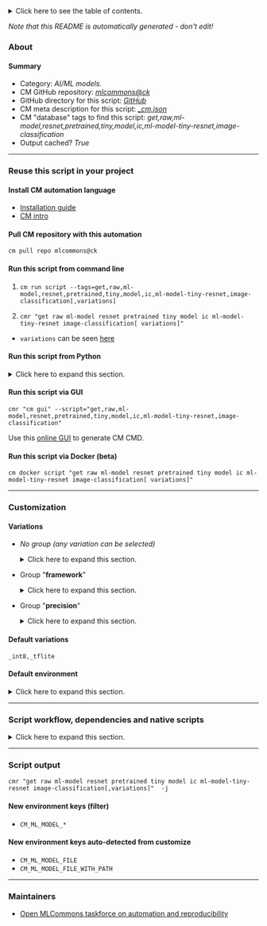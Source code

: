 <details>
<summary>Click here to see the table of contents.</summary>

* [About](#about)
* [Summary](#summary)
* [Reuse this script in your project](#reuse-this-script-in-your-project)
  * [ Install CM automation language](#install-cm-automation-language)
  * [ Check CM script flags](#check-cm-script-flags)
  * [ Run this script from command line](#run-this-script-from-command-line)
  * [ Run this script from Python](#run-this-script-from-python)
  * [ Run this script via GUI](#run-this-script-via-gui)
  * [ Run this script via Docker (beta)](#run-this-script-via-docker-(beta))
* [Customization](#customization)
  * [ Variations](#variations)
  * [ Default environment](#default-environment)
* [Script workflow, dependencies and native scripts](#script-workflow-dependencies-and-native-scripts)
* [Script output](#script-output)
* [New environment keys (filter)](#new-environment-keys-(filter))
* [New environment keys auto-detected from customize](#new-environment-keys-auto-detected-from-customize)
* [Maintainers](#maintainers)

</details>

*Note that this README is automatically generated - don't edit!*

### About

#### Summary

* Category: *AI/ML models.*
* CM GitHub repository: *[mlcommons@ck](https://github.com/mlcommons/ck/tree/master/cm-mlops)*
* GitHub directory for this script: *[GitHub](https://github.com/mlcommons/ck/tree/master/cm-mlops/script/get-ml-model-tiny-resnet)*
* CM meta description for this script: *[_cm.json](_cm.json)*
* CM "database" tags to find this script: *get,raw,ml-model,resnet,pretrained,tiny,model,ic,ml-model-tiny-resnet,image-classification*
* Output cached? *True*
___
### Reuse this script in your project

#### Install CM automation language

* [Installation guide](https://github.com/mlcommons/ck/blob/master/docs/installation.md)
* [CM intro](https://doi.org/10.5281/zenodo.8105339)

#### Pull CM repository with this automation

```cm pull repo mlcommons@ck```


#### Run this script from command line

1. `cm run script --tags=get,raw,ml-model,resnet,pretrained,tiny,model,ic,ml-model-tiny-resnet,image-classification[,variations] `

2. `cmr "get raw ml-model resnet pretrained tiny model ic ml-model-tiny-resnet image-classification[ variations]" `

* `variations` can be seen [here](#variations)

#### Run this script from Python

<details>
<summary>Click here to expand this section.</summary>

```python

import cmind

r = cmind.access({'action':'run'
                  'automation':'script',
                  'tags':'get,raw,ml-model,resnet,pretrained,tiny,model,ic,ml-model-tiny-resnet,image-classification'
                  'out':'con',
                  ...
                  (other input keys for this script)
                  ...
                 })

if r['return']>0:
    print (r['error'])

```

</details>


#### Run this script via GUI

```cmr "cm gui" --script="get,raw,ml-model,resnet,pretrained,tiny,model,ic,ml-model-tiny-resnet,image-classification"```

Use this [online GUI](https://cKnowledge.org/cm-gui/?tags=get,raw,ml-model,resnet,pretrained,tiny,model,ic,ml-model-tiny-resnet,image-classification) to generate CM CMD.

#### Run this script via Docker (beta)

`cm docker script "get raw ml-model resnet pretrained tiny model ic ml-model-tiny-resnet image-classification[ variations]" `

___
### Customization


#### Variations

  * *No group (any variation can be selected)*
    <details>
    <summary>Click here to expand this section.</summary>

    * `_batch_size.#`
      - Environment variables:
        - *CM_ML_MODEL_BATCH_SIZE*: `#`
      - Workflow:
    * `_tflite,int8`
      - Environment variables:
        - *CM_PACKAGE_URL*: `https://github.com/mlcommons/tiny/raw/master/benchmark/training/image_classification/trained_models/pretrainedResnet_quant.tflite`
        - *CM_DOWNLOAD_CHECKSUM*: `2d6dd48722471313e4c4528249205ae3`
      - Workflow:

    </details>


  * Group "**framework**"
    <details>
    <summary>Click here to expand this section.</summary>

    * `_onnx`
      - Environment variables:
        - *CM_TMP_ML_MODEL_TF2ONNX*: `yes`
      - Workflow:
        1. ***Read "deps" on other CM scripts***
           * get,python3
             * CM names: `--adr.['python,python3']...`
             - CM script: [get-python3](https://github.com/mlcommons/ck/tree/master/cm-mlops/script/get-python3)
           * get,tiny,model,resnet,_tflite
             * CM names: `--adr.['tflite-resnet-model', 'dependent-model']...`
             - CM script: [get-ml-model-tiny-resnet](https://github.com/mlcommons/ck/tree/master/cm-mlops/script/get-ml-model-tiny-resnet)
           * get,generic-python-lib,_package.tf2onnx
             * CM names: `--adr.['tf2onnx']...`
             - CM script: [get-generic-python-lib](https://github.com/mlcommons/ck/tree/master/cm-mlops/script/get-generic-python-lib)
    * **`_tflite`** (default)
      - Environment variables:
        - *CM_ML_MODEL_ACCURACY*: `85`
        - *CM_ML_MODEL_DATA_LAYOUT*: `NHWC`
        - *CM_ML_MODEL_FRAMEWORK*: `tflite`
        - *CM_ML_MODEL_GIVEN_CHANNEL_MEANS*: ``
        - *CM_ML_MODEL_INPUT_LAYERS*: ``
        - *CM_ML_MODEL_INPUT_LAYER_NAME*: ``
        - *CM_ML_MODEL_INPUT_SHAPES*: ``
        - *CM_ML_MODEL_NORMALIZE_DATA*: `0`
        - *CM_ML_MODEL_OUTPUT_LAYERS*: ``
        - *CM_ML_MODEL_OUTPUT_LAYER_NAME*: ``
        - *CM_ML_MODEL_STARTING_WEIGHTS_FILENAME*: `<<<CM_PACKAGE_URL>>>`
        - *CM_ML_MODEL_SUBTRACT_MEANS*: `YES`
      - Workflow:

    </details>


  * Group "**precision**"
    <details>
    <summary>Click here to expand this section.</summary>

    * `_fp32`
      - Environment variables:
        - *CM_ML_MODEL_INPUT_DATA_TYPES*: `fp32`
        - *CM_ML_MODEL_PRECISION*: `fp32`
        - *CM_ML_MODEL_WEIGHT_DATA_TYPES*: `fp32`
      - Workflow:
    * **`_int8`** (default)
      - Environment variables:
        - *CM_ML_MODEL_INPUT_DATA_TYPES*: `int8`
        - *CM_ML_MODEL_PRECISION*: `int8`
        - *CM_ML_MODEL_WEIGHT_DATA_TYPES*: `int8`
      - Workflow:
    * `_uint8`
      - Environment variables:
        - *CM_ML_MODEL_INPUT_DATA_TYPES*: `uint8`
        - *CM_ML_MODEL_PRECISION*: `uint8`
        - *CM_ML_MODEL_WEIGHT_DATA_TYPES*: `uint8`
      - Workflow:

    </details>


#### Default variations

`_int8,_tflite`
#### Default environment

<details>
<summary>Click here to expand this section.</summary>

These keys can be updated via `--env.KEY=VALUE` or `env` dictionary in `@input.json` or using script flags.


</details>

___
### Script workflow, dependencies and native scripts

<details>
<summary>Click here to expand this section.</summary>

  1. Read "deps" on other CM scripts from [meta](https://github.com/mlcommons/ck/tree/master/cm-mlops/script/get-ml-model-tiny-resnet/_cm.json)
  1. ***Run "preprocess" function from [customize.py](https://github.com/mlcommons/ck/tree/master/cm-mlops/script/get-ml-model-tiny-resnet/customize.py)***
  1. ***Read "prehook_deps" on other CM scripts from [meta](https://github.com/mlcommons/ck/tree/master/cm-mlops/script/get-ml-model-tiny-resnet/_cm.json)***
     * download-and-extract
       * `if (CM_PACKAGE_URL  == on)`
       - CM script: [download-and-extract](https://github.com/mlcommons/ck/tree/master/cm-mlops/script/download-and-extract)
  1. ***Run native script if exists***
     * [run.sh](https://github.com/mlcommons/ck/tree/master/cm-mlops/script/get-ml-model-tiny-resnet/run.sh)
  1. Read "posthook_deps" on other CM scripts from [meta](https://github.com/mlcommons/ck/tree/master/cm-mlops/script/get-ml-model-tiny-resnet/_cm.json)
  1. ***Run "postrocess" function from [customize.py](https://github.com/mlcommons/ck/tree/master/cm-mlops/script/get-ml-model-tiny-resnet/customize.py)***
  1. Read "post_deps" on other CM scripts from [meta](https://github.com/mlcommons/ck/tree/master/cm-mlops/script/get-ml-model-tiny-resnet/_cm.json)
</details>

___
### Script output
`cmr "get raw ml-model resnet pretrained tiny model ic ml-model-tiny-resnet image-classification[,variations]"  -j`
#### New environment keys (filter)

* `CM_ML_MODEL_*`
#### New environment keys auto-detected from customize

* `CM_ML_MODEL_FILE`
* `CM_ML_MODEL_FILE_WITH_PATH`
___
### Maintainers

* [Open MLCommons taskforce on automation and reproducibility](https://github.com/mlcommons/ck/blob/master/docs/taskforce.md)